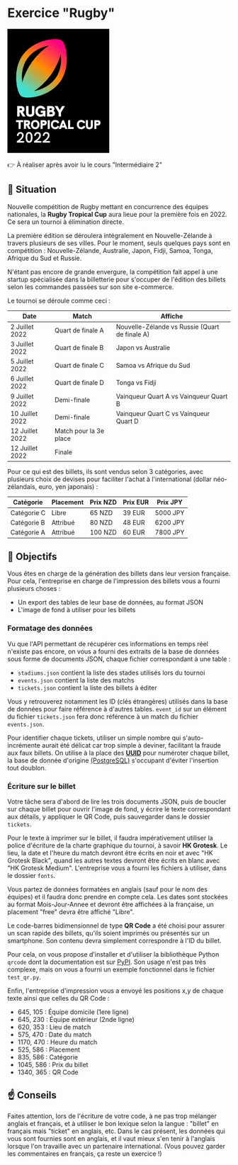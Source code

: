 
# Exercice "Rugby"

![Logo](../../assets/rugby.png)

👉 À réaliser après avoir lu le cours "Intermédiaire 2"

## 📜 Situation

Nouvelle compétition de Rugby mettant en concurrence des équipes nationales, la **Rugby Tropical Cup** aura lieue pour la première fois en 2022. Ce sera un tournoi à élimination directe.

La première édition se déroulera intégralement en Nouvelle-Zélande à travers plusieurs de ses villes. Pour le moment, seuls quelques pays sont en compétition : Nouvelle-Zélande, Australie, Japon, Fidji, Samoa, Tonga, Afrique du Sud et Russie.

N'étant pas encore de grande envergure, la compétition fait appel à une startup spécialisée dans la billetterie pour s'occuper de l'édition des billets selon les commandes passées sur son site e-commerce.

Le tournoi se déroule comme ceci :

Date            | Match                  | Affiche
--------------- | ---------------------- | ---------------------
2 Juillet 2022  | Quart de finale A      | Nouvelle-Zélande vs Russie (Quart de finale A)
3 Juillet 2022  | Quart de finale B      | Japon vs Australie
5 Juillet 2022  | Quart de finale C      | Samoa vs Afrique du Sud
6 Juillet 2022  | Quart de finale D      | Tonga vs Fidji
9 Juillet 2022  | Demi-finale            | Vainqueur Quart A vs Vainqueur Quart B
10 Juillet 2022 | Demi-finale            | Vainqueur Quart C vs Vainqueur Quart D
12 Juillet 2022 | Match pour la 3e place |
12 Juillet 2022 | Finale                 |

Pour ce qui est des billets, ils sont vendus selon 3 catégories, avec plusieurs choix de devises pour faciliter l'achat à l'international (dollar néo-zélandais, euro, yen japonais) :

Catégorie   | Placement | Prix NZD | Prix EUR | Prix JPY
----------- | --------- | -------- | -------- | --------
Catégorie C | Libre     | 65 NZD   | 39 EUR   | 5000 JPY
Catégorie B | Attribué  | 80 NZD   | 48 EUR   | 6200 JPY
Catégorie A | Attribué  | 100 NZD  | 60 EUR   | 7800 JPY

## 🏁 Objectifs

Vous êtes en charge de la génération des billets dans leur version française. Pour cela, l'entreprise en charge de l'impression des billets vous a fourni plusieurs choses :

* Un export des tables de leur base de données, au format JSON
* L'image de fond à utiliser pour les billets

### Formatage des données

Vu que l'API permettant de récupérer ces informations en temps réel n'existe pas encore, on vous a fourni des extraits de la base de données sous forme de documents JSON, chaque fichier correspondant à une table :

* `stadiums.json` contient la liste des stades utilisés lors du tournoi
* `events.json` contient la liste des matchs
* `tickets.json` contient la liste des billets à éditer

Vous y retrouverez notamment les ID (clés étrangères) utilisés dans la base de données pour faire référence à d'autres tables. `event_id` sur un élément du fichier `tickets.json` fera donc référence à un match du fichier `events.json`.

Pour identifier chaque tickets, utiliser un simple nombre qui s'auto-incrémente aurait été délicat car trop simple à deviner, facilitant la fraude aux faux billets. On utilise à la place des [**UUID**](https://fr.wikipedia.org/wiki/Universally_unique_identifier) pour numéroter chaque billet, la base de donnée d'origine [(PostgreSQL)](https://www.postgresql.org/docs/current/datatype-uuid.html) s'occupant d'éviter l'insertion tout doublon.

### Écriture sur le billet

Votre tâche sera d'abord de lire les trois documents JSON, puis de boucler sur chaque billet pour ouvrir l'image de fond, y écrire le texte correspondant aux détails, y appliquer le QR Code, puis sauvegarder dans le dossier `tickets`.

Pour le texte à imprimer sur le billet, il faudra impérativement utiliser la police d'écriture de la charte graphique du tournoi, à savoir **HK Grotesk**. Le lieu, la date et l'heure du match devront être écrits en noir et avec "HK Grotesk Black", quand les autres textes devront être écrits en blanc avec "HK Grotesk Medium". L'entreprise vous a fourni les fichiers à utiliser, dans le dossier `fonts`.

Vous partez de données formatées en anglais (sauf pour le nom des équipes) et il faudra donc prendre en compte cela. Les dates sont stockées au format Mois-Jour-Annee et devront être affichées à la française, un placement "free" devra être affiché "Libre".

Le code-barres bidimensionnel de type **QR Code** a été choisi pour assurer un scan rapide des billets, qu'ils soient imprimés ou présentés sur un smartphone. Son contenu devra simplement correspondre à l'ID du billet.

Pour cela, on vous propose d'installer et d'utiliser la bibliothèque Python `qrcode` dont la documentation est sur [PyPI](https://pypi.org/project/qrcode/). Son usage n'est pas très complexe, mais on vous a fourni un exemple fonctionnel dans le fichier `test_qr.py`.

Enfin, l'entreprise d'impression vous a envoyé les positions x,y de chaque texte ainsi que celles du QR Code :

* 645, 105 : Équipe domicile (1ere ligne)
* 645, 230 : Équipe extérieur (2nde ligne)
* 620, 353 : Lieu de match
* 575, 470 : Date du match
* 1170, 470 : Heure du match
* 525, 586 : Placement
* 835, 586 : Catégorie
* 1045, 586 : Prix du billet
* 1340, 365 : QR Code

## ☝ Conseils

Faites attention, lors de l'écriture de votre code, à ne pas trop mélanger anglais et français, et à utiliser le bon lexique selon la langue : "billet" en français mais "ticket" en anglais, etc. Dans le cas présent, les données qui vous sont fournies sont en anglais, et il vaut mieux s'en tenir à l'anglais lorsque l'on travaille avec un partenaire international. (Vous pouvez garder les commentaires en français, ça reste un exercice !)
